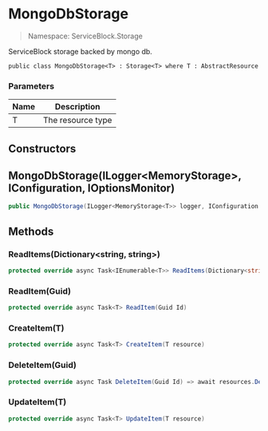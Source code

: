 MongoDbStorage
======
> Namespace: ServiceBlock.Storage

ServiceBlock storage backed by mongo db.

```
public class MongoDbStorage<T> : Storage<T> where T : AbstractResource
```

### Parameters

Name | Description
--- | ---
T | The resource type


## Constructors

MongoDbStorage(ILogger<MemoryStorage<T>>, IConfiguration, IOptionsMonitor<MongoDb>)
------


```csharp
public MongoDbStorage(ILogger<MemoryStorage<T>> logger, IConfiguration config, IOptionsMonitor<MongoDb> options) : base(logger)
```




## Methods

### ReadItems(Dictionary<string, string>)



```csharp
protected override async Task<IEnumerable<T>> ReadItems(Dictionary<string, string> searchParams)
```





### ReadItem(Guid)



```csharp
protected override async Task<T> ReadItem(Guid Id)
```





### CreateItem(T)



```csharp
protected override async Task<T> CreateItem(T resource)
```





### DeleteItem(Guid)



```csharp
protected override async Task DeleteItem(Guid Id) => await resources.DeleteOneAsync(r => r.Id == Id);
```





### UpdateItem(T)



```csharp
protected override async Task<T> UpdateItem(T resource)
```





